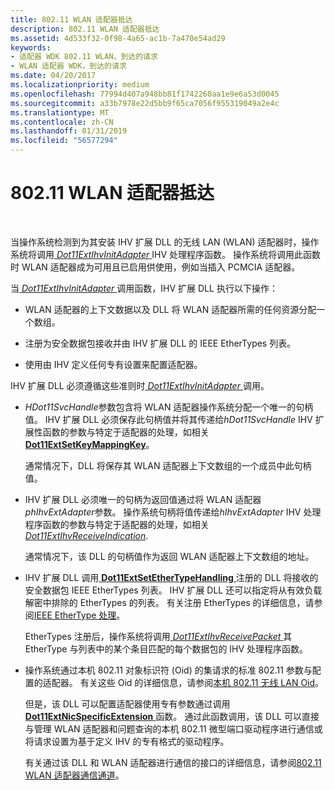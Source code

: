 ```yaml
---
title: 802.11 WLAN 适配器抵达
description: 802.11 WLAN 适配器抵达
ms.assetid: 4d533f32-0f98-4a65-ac1b-7a470e54ad29
keywords:
- 适配器 WDK 802.11 WLAN，到达的请求
- WLAN 适配器 WDK，到达的请求
ms.date: 04/20/2017
ms.localizationpriority: medium
ms.openlocfilehash: 77994d407a948bb81f1742260aa1e9e6a53d0045
ms.sourcegitcommit: a33b7978e22d5bb9f65ca7056f955319049a2e4c
ms.translationtype: MT
ms.contentlocale: zh-CN
ms.lasthandoff: 01/31/2019
ms.locfileid: "56577294"
---
```

# <a name="80211-wlan-adapter-arrival"></a>802.11 WLAN 适配器抵达




 

当操作系统检测到为其安装 IHV 扩展 DLL 的无线 LAN (WLAN) 适配器时，操作系统将调用[ *Dot11ExtIhvInitAdapter* ](https://msdn.microsoft.com/library/windows/hardware/ff547469) IHV 处理程序函数。 操作系统将调用此函数时 WLAN 适配器成为可用且已启用供使用，例如当插入 PCMCIA 适配器。

当[ *Dot11ExtIhvInitAdapter* ](https://msdn.microsoft.com/library/windows/hardware/ff547469)调用函数，IHV 扩展 DLL 执行以下操作：

-   WLAN 适配器的上下文数据以及 DLL 将 WLAN 适配器所需的任何资源分配一个数组。

-   注册为安全数据包接收并由 IHV 扩展 DLL 的 IEEE EtherTypes 列表。

-   使用由 IHV 定义任何专有设置来配置适配器。

IHV 扩展 DLL 必须遵循这些准则时[ *Dot11ExtIhvInitAdapter* ](https://msdn.microsoft.com/library/windows/hardware/ff547469)调用。

-   *HDot11SvcHandle*参数包含将 WLAN 适配器操作系统分配一个唯一的句柄值。 IHV 扩展 DLL 必须保存此句柄值并将其传递给*hDot11SvcHandle* IHV 扩展性函数的参数与特定于适配器的处理，如相关[ **Dot11ExtSetKeyMappingKey**](https://msdn.microsoft.com/library/windows/hardware/ff547597)。

    通常情况下，DLL 将保存其 WLAN 适配器上下文数组的一个成员中此句柄值。

-   IHV 扩展 DLL 必须唯一的句柄为返回值通过将 WLAN 适配器*phIhvExtAdapter*参数。 操作系统句柄将值传递给*hIhvExtAdapter* IHV 处理程序函数的参数与特定于适配器的处理，如相关[ *Dot11ExtIhvReceiveIndication*](https://msdn.microsoft.com/library/windows/hardware/ff547512).

    通常情况下，该 DLL 的句柄值作为返回 WLAN 适配器上下文数组的地址。

-   IHV 扩展 DLL 调用[ **Dot11ExtSetEtherTypeHandling** ](https://msdn.microsoft.com/library/windows/hardware/ff547587)注册的 DLL 将接收的安全数据包 IEEE EtherTypes 列表。 IHV 扩展 DLL 还可以指定将从有效负载解密中排除的 EtherTypes 的列表。 有关注册 EtherTypes 的详细信息，请参阅[IEEE EtherType 处理](ieee-ethertype-handling.md)。

    EtherTypes 注册后，操作系统将调用[ *Dot11ExtIhvReceivePacket* ](https://msdn.microsoft.com/library/windows/hardware/ff547513)其 EtherType 与列表中的某个条目匹配的每个数据包的 IHV 处理程序函数。

-   操作系统通过本机 802.11 对象标识符 (Oid) 的集请求的标准 802.11 参数与配置的适配器。 有关这些 Oid 的详细信息，请参阅[本机 802.11 无线 LAN Oid](https://msdn.microsoft.com/library/windows/hardware/ff560691)。

    但是，该 DLL 可以配置适配器使用专有参数通过调用[ **Dot11ExtNicSpecificExtension** ](https://msdn.microsoft.com/library/windows/hardware/ff547526)函数。 通过此函数调用，该 DLL 可以直接与管理 WLAN 适配器和问题查询的本机 802.11 微型端口驱动程序进行通信或将请求设置为基于定义 IHV 的专有格式的驱动程序。

    有关通过该 DLL 和 WLAN 适配器进行通信的接口的详细信息，请参阅[802.11 WLAN 适配器通信通道](802-11-wlan-adapter-communication-channel.md)。

 

 





